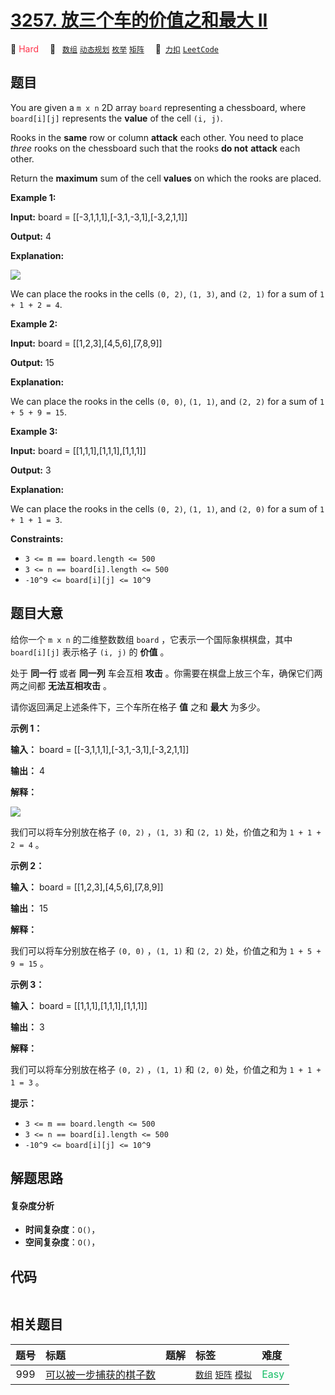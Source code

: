# [3257. 放三个车的价值之和最大 II](https://2xiao.github.io/leetcode-js/problem/3257.html)

🔴 <font color=#ff334b>Hard</font>&emsp; 🔖&ensp; [`数组`](/tag/array.md) [`动态规划`](/tag/dynamic-programming.md) [`枚举`](/tag/enumeration.md) [`矩阵`](/tag/matrix.md)&emsp; 🔗&ensp;[`力扣`](https://leetcode.cn/problems/maximum-value-sum-by-placing-three-rooks-ii) [`LeetCode`](https://leetcode.com/problems/maximum-value-sum-by-placing-three-rooks-ii)

## 题目

You are given a `m x n` 2D array `board` representing a chessboard, where
`board[i][j]` represents the **value** of the cell `(i, j)`.

Rooks in the **same** row or column **attack** each other. You need to place
_three_ rooks on the chessboard such that the rooks **do not** **attack** each
other.

Return the **maximum** sum of the cell **values** on which the rooks are
placed.



**Example 1:**

**Input:** board = [[-3,1,1,1],[-3,1,-3,1],[-3,2,1,1]]

**Output:** 4

**Explanation:**

![](https://assets.leetcode.com/uploads/2024/08/08/rooks2.png)

We can place the rooks in the cells `(0, 2)`, `(1, 3)`, and `(2, 1)` for a sum
of `1 + 1 + 2 = 4`.

**Example 2:**

**Input:** board = [[1,2,3],[4,5,6],[7,8,9]]

**Output:** 15

**Explanation:**

We can place the rooks in the cells `(0, 0)`, `(1, 1)`, and `(2, 2)` for a sum
of `1 + 5 + 9 = 15`.

**Example 3:**

**Input:** board = [[1,1,1],[1,1,1],[1,1,1]]

**Output:** 3

**Explanation:**

We can place the rooks in the cells `(0, 2)`, `(1, 1)`, and `(2, 0)` for a sum
of `1 + 1 + 1 = 3`.



**Constraints:**

  * `3 <= m == board.length <= 500`
  * `3 <= n == board[i].length <= 500`
  * `-10^9 <= board[i][j] <= 10^9`


## 题目大意

给你一个 `m x n` 的二维整数数组 `board` ，它表示一个国际象棋棋盘，其中 `board[i][j]` 表示格子 `(i, j)` 的
**价值**  。

处于 **同一行**  或者 **同一列**  车会互相 **攻击**  。你需要在棋盘上放三个车，确保它们两两之间都 **无法互相攻击**  。

请你返回满足上述条件下，三个车所在格子 **值**  之和 **最大**  为多少。



**示例 1：**

**输入：** board = [[-3,1,1,1],[-3,1,-3,1],[-3,2,1,1]]

**输出：** 4

**解释：**

![](https://assets.leetcode.com/uploads/2024/08/08/rooks2.png)

我们可以将车分别放在格子 `(0, 2)` ，`(1, 3)` 和 `(2, 1)` 处，价值之和为 `1 + 1 + 2 = 4` 。

**示例 2：**

**输入：** board = [[1,2,3],[4,5,6],[7,8,9]]

**输出：** 15

**解释：**

我们可以将车分别放在格子 `(0, 0)` ，`(1, 1)` 和 `(2, 2)` 处，价值之和为 `1 + 5 + 9 = 15` 。

**示例 3：**

**输入：** board = [[1,1,1],[1,1,1],[1,1,1]]

**输出：** 3

**解释：**

我们可以将车分别放在格子 `(0, 2)` ，`(1, 1)` 和 `(2, 0)` 处，价值之和为 `1 + 1 + 1 = 3` 。



**提示：**

  * `3 <= m == board.length <= 500`
  * `3 <= n == board[i].length <= 500`
  * `-10^9 <= board[i][j] <= 10^9`


## 解题思路

#### 复杂度分析

- **时间复杂度**：`O()`，
- **空间复杂度**：`O()`，

## 代码

```javascript

```

## 相关题目

<!-- prettier-ignore -->
| 题号 | 标题 | 题解 | 标签 | 难度 |
| :------: | :------ | :------: | :------ | :------ |
| 999 | [可以被一步捕获的棋子数](https://leetcode.com/problems/available-captures-for-rook) |  |  [`数组`](/tag/array.md) [`矩阵`](/tag/matrix.md) [`模拟`](/tag/simulation.md) | <font color=#15bd66>Easy</font> |